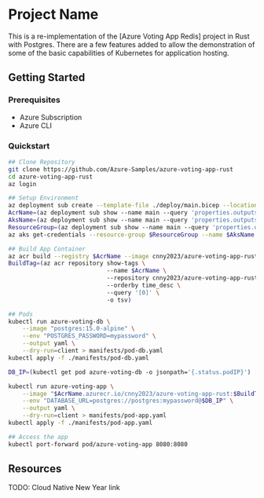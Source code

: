 # Project Name

This is a re-implementation of the [Azure Voting App Redis] project in Rust with Postgres.  There are a few features added to allow the demonstration of some of the basic capabilities of Kubernetes for application hosting.

## Getting Started

### Prerequisites

- Azure Subscription
- Azure CLI

### Quickstart

```bash
## Clone Repository
git clone https://github.com/Azure-Samples/azure-voting-app-rust
cd azure-voting-app-rust
az login

## Setup Environment
az deployment sub create --template-file ./deploy/main.bicep --location eastus
AcrName=(az deployment sub show --name main --query 'properties.outputs.acr_name.value' -o tsv)
AksName=(az deployment sub show --name main --query 'properties.outputs.aks_name.value' -o tsv)
ResourceGroup=(az deployment sub show --name main --query 'properties.outputs.resource_group_name.value' -o tsv)
az aks get-credentials --resource-group $ResourceGroup --name $AksName

## Build App Container
az acr build --registry $AcrName --image cnny2023/azure-voting-app-rust:{{.Run.ID}} .
BuildTag=(az acr repository show-tags \
                            --name $AcrName \
                            --repository cnny2023/azure-voting-app-rust \
                            --orderby time_desc \
                            --query '[0]' \
                            -o tsv)

## Pods
kubectl run azure-voting-db \
    --image "postgres:15.0-alpine" \
    --env "POSTGRES_PASSWORD=mypassword" \
    --output yaml \
    --dry-run=client > manifests/pod-db.yaml
kubectl apply -f ./manifests/pod-db.yaml

DB_IP=(kubectl get pod azure-voting-db -o jsonpath='{.status.podIP}')

kubectl run azure-voting-app \
    --image "$AcrName.azurecr.io/cnny2023/azure-voting-app-rust:$BuildTag" \
    --env "DATABASE_URL=postgres://postgres:mypassword@$DB_IP" \
    --output yaml \
    --dry-run=client > manifests/pod-app.yaml
kubectl apply -f ./manifests/pod-app.yaml

## Access the app
kubectl port-forward pod/azure-voting-app 8080:8080
```

## Resources

TODO: Cloud Native New Year link
